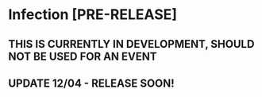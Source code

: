 # Infection [PRE-RELEASE]

## THIS IS CURRENTLY IN DEVELOPMENT, SHOULD NOT BE USED FOR AN EVENT

## UPDATE 12/04 - RELEASE SOON!
